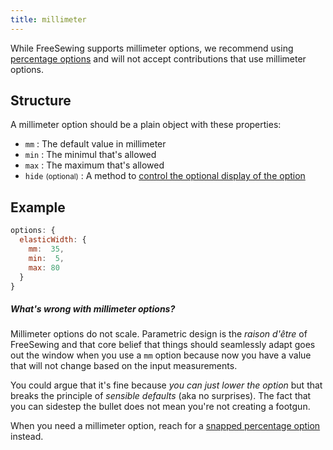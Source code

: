 ```yaml
---
title: millimeter
---
```


While FreeSewing supports millimeter options, we recommend
using [percentage options][1] and will not accept
contributions that use millimeter options.

## Structure

A millimeter option should be a plain object with these properties:

- `mm` : The default value in millimeter
- `min` : The minimul that's allowed
- `max` : The maximum that's allowed
- `hide` <small>(optional)</small> : A method to [control the optional display of the option][hide]

[hide]: /reference/api/config/options#optionally-hide-options-by-configuring-a-hide-method

## Example

```js
options: {
  elasticWidth: { 
    mm:  35, 
    min:  5, 
    max: 80 
  }
}
```

<Comment by="joost">

##### What's wrong with millimeter options?

Millimeter options do not scale.
Parametric design is the _raison d'être_ of FreeSewing and that core belief
that things should seamlessly adapt goes out the window when you use a `mm`
option because now you have a value that will not change based on the
input measurements.

You could argue that it's fine because _you can just lower the option_
but that breaks the principle of _sensible defaults_ (aka no surprises).
The fact that you can sidestep the bullet does not mean you're not creating
a footgun.

When you need a millimeter option, reach for a [snapped
percentage option][1] instead.

</Comment>

[1]: /reference/api/config/options/pct
